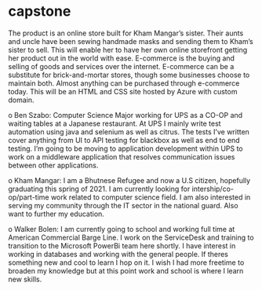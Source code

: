 # capstone

The product is an online store built for Kham Mangar’s sister. Their aunts and uncle have been sewing handmade masks and sending them to Kham’s sister to sell. This will enable her to have her own online storefront getting her product out in the world with ease. E-commerce is the buying and selling of goods and services over the internet. E-commerce can be a substitute for brick-and-mortar stores, though some businesses choose to maintain both. Almost anything can be purchased through e-commerce today. This will be an HTML and CSS site hosted by Azure with custom domain.

o   Ben Szabo: Computer Science Major working for UPS as a CO-OP and waiting tables at a Japanese restaurant. At UPS I mainly write test automation using java and selenium as well as citrus. The tests I’ve written cover anything from UI to API testing for blackbox as well as end to end testing. I’m going to be moving to application development within UPS to work on a middleware application that resolves communication issues between other applications.  
  
o   Kham Mangar: I am a Bhutnese Refugee and now a U.S citizen, hopefully graduating this spring of 2021. I am currently looking for intership/co-op/part-time work related to computer science field. I am also interested in serving my community through the IT sector in the national guard. Also want to further my education.  
  
o   Walker Bolen: I am currently going to school and working full time at American Commercial Barge Line. I work on the ServiceDesk and training to transition to the Microsoft PowerBi team here shortly. I have interest in working in databases and working with the general people. If theres something new and cool to learn I hop on it. I wish I had more freetime to broaden my knowledge but at this point work and school is where I learn new skills. 
